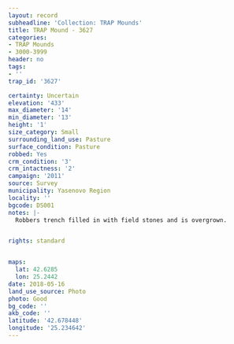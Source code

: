 ```yaml
---
layout: record
subheadline: 'Collection: TRAP Mounds'
title: TRAP Mound - 3627
categories:
- TRAP Mounds
- 3000-3999
header: no
tags:
- ''
trap_id: '3627'

certainty: Uncertain
elevation: '433'
max_diameter: '14'
min_diameter: '13'
height: '1'
size_category: Small
surrounding_land_use: Pasture
surface_condition: Pasture
robbed: Yes
crm_condition: '3'
crm_intactness: '2'
campaign: '2011'
source: Survey
municipality: Yasenovo Region
locality: ''
bgcode: DS001
notes: |-
  Robbers trench filled in with field stones and is overgrown.


rights: standard


maps:
  lat: 42.6285
  lon: 25.2442
date: 2018-05-16
land_use_source: Photo
photo: Good
bg_code: ''
akb_code: ''
latitude: '42.678448'
longitude: '25.234642'
---
```

